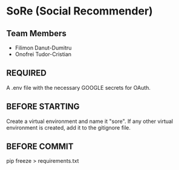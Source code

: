 # SoRe (Social Recommender)
## Team Members
* Filimon Danut-Dumitru
* Onofrei Tudor-Cristian

## REQUIRED
A .env file with the necessary GOOGLE secrets for OAuth.

## BEFORE STARTING
Create a virtual environment and name it "sore". If any other virtual environment is created, add it to the gitignore file.

## BEFORE COMMIT
pip freeze > requirements.txt
